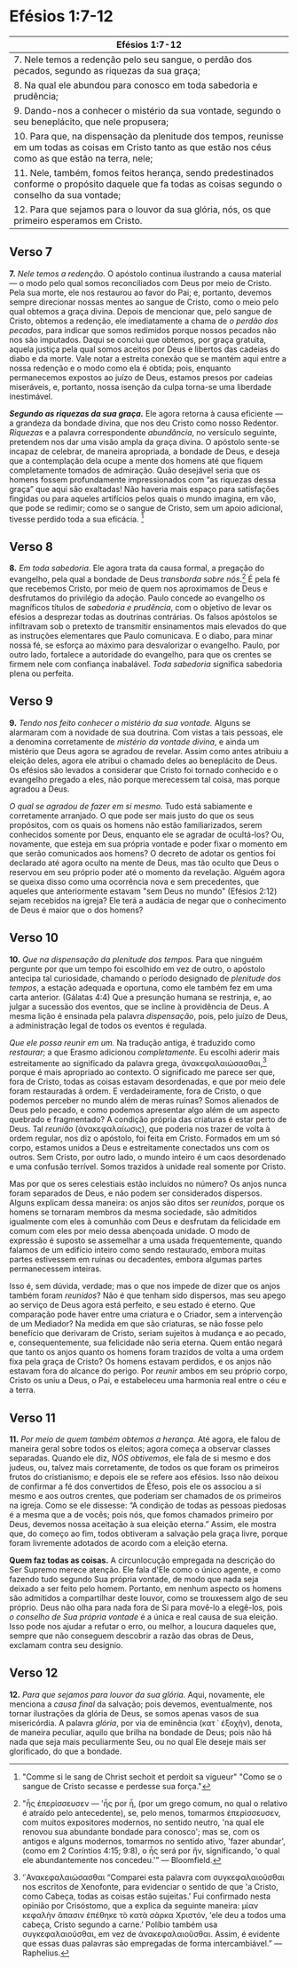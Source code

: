 # Efésios 1:7-12
| Efésios 1:7-12 |
|-|
| 7. Nele temos a redenção pelo seu sangue, o perdão dos pecados, segundo as riquezas da sua graça; |
| 8. Na qual ele abundou para conosco em toda sabedoria e prudência; |
| 9. Dando-nos a conhecer o mistério da sua vontade, segundo o seu beneplácito, que nele propusera; |
| 10. Para que, na dispensação da plenitude dos tempos, reunisse em um todas as coisas em Cristo tanto as que estão nos céus como as que estão na terra, nele;  |
| 11. Nele, também, fomos feitos herança, sendo predestinados conforme o propósito daquele que fa todas as coisas segundo o conselho da sua vontade;  |
| 12. Para que sejamos para o louvor da sua glória, nós, os que primeiro esperamos em Cristo. |

## Verso 7

**7.** *Nele temos a redenção.* O apóstolo continua ilustrando a causa material — o modo pelo qual somos reconciliados com Deus por meio de Cristo. Pela sua morte, ele nos restaurou ao favor do Pai; e, portanto, devemos sempre direcionar nossas mentes ao sangue de Cristo, como o meio pelo qual obtemos a graça divina. Depois de mencionar que, pelo sangue de Cristo, obtemos a redenção, ele imediatamente a chama de *o perdão dos pecados*, para indicar que somos redimidos porque nossos pecados não nos são imputados. Daqui se conclui que obtemos, por graça gratuita, aquela justiça pela qual somos aceitos por Deus e libertos das cadeias do diabo e da morte. Vale notar a estreita conexão que se mantém aqui entre a nossa redenção e o modo como ela é obtida; pois, enquanto permanecemos expostos ao juízo de Deus, estamos presos por cadeias miseráveis, e, portanto, nossa isenção da culpa torna-se uma liberdade inestimável.  

***Segundo as riquezas da sua graça.*** Ele agora retorna à causa eficiente — a grandeza da bondade divina, que nos deu Cristo como nosso Redentor. *Riquezas* e a palavra correspondente *abundância*, no versículo seguinte, pretendem nos dar uma visão ampla da graça divina. O apóstolo sente-se incapaz de celebrar, de maneira apropriada, a bondade de Deus, e deseja que a contemplação dela ocupe a mente dos homens até que fiquem completamente tomados de admiração. Quão desejável seria que os homens fossem profundamente impressionados com “as riquezas dessa graça” que aqui são exaltadas! Não haveria mais espaço para satisfações fingidas ou para aqueles artifícios pelos quais o mundo imagina, em vão, que pode se redimir; como se o sangue de Cristo, sem um apoio adicional, tivesse perdido toda a sua eficácia. [^1]

## Verso 8

**8.** *Em toda sabedoria.* Ele agora trata da causa formal, a pregação do evangelho, pela qual a bondade de Deus *transborda sobre nós*.[^2] É pela fé que recebemos Cristo, por meio de quem nos aproximamos de Deus e desfrutamos do privilégio da adoção. Paulo concede ao evangelho os magníficos títulos de *sabedoria e prudência*, com o objetivo de levar os efésios a desprezar todas as doutrinas contrárias. Os falsos apóstolos se infiltravam sob o pretexto de transmitir ensinamentos mais elevados do que as instruções elementares que Paulo comunicava. E o diabo, para minar nossa fé, se esforça ao máximo para desvalorizar o evangelho. Paulo, por outro lado, fortalece a autoridade do evangelho, para que os crentes se firmem nele com confiança inabalável. *Toda sabedoria* significa sabedoria plena ou perfeita.

## Verso 9

**9.** *Tendo nos feito conhecer o mistério da sua vontade.* Alguns se alarmaram com a novidade de sua doutrina. Com vistas a tais pessoas, ele a denomina corretamente de *mistério da vontade divina*, e ainda um mistério que Deus agora se agradou de revelar. Assim como antes atribuiu a eleição deles, agora ele atribui o chamado deles ao beneplácito de Deus. Os efésios são levados a considerar que Cristo foi tornado conhecido e o evangelho pregado a eles, não porque merecessem tal coisa, mas porque agradou a Deus.  

*O qual se agradou de fazer em si mesmo.* Tudo está sabiamente e corretamente arranjado. O que pode ser mais justo do que os seus propósitos, com os quais os homens não estão familiarizados, serem conhecidos somente por Deus, enquanto ele se agradar de ocultá-los? Ou, novamente, que esteja em sua própria vontade e poder fixar o momento em que serão comunicados aos homens? O decreto de adotar os gentios foi declarado até agora oculto na mente de Deus, mas tão oculto que Deus o reservou em seu próprio poder até o momento da revelação. Alguém agora se queixa disso como uma ocorrência nova e sem precedentes, que aqueles que anteriormente estavam "sem Deus no mundo" (Efésios 2:12) sejam recebidos na igreja? Ele terá a audácia de negar que o conhecimento de Deus é maior que o dos homens? 

## Verso 10

**10.** *Que na dispensação da plenitude dos tempos.* Para que ninguém pergunte por que um tempo foi escolhido em vez de outro, o apóstolo antecipa tal curiosidade, chamando o período designado de *plenitude dos tempos*, a estação adequada e oportuna, como ele também fez em uma carta anterior. (Gálatas 4:4) Que a presunção humana se restrinja, e, ao julgar a sucessão dos eventos, que se incline à providência de Deus. A mesma lição é ensinada pela palavra *dispensação*, pois, pelo juízo de Deus, a administração legal de todos os eventos é regulada.

*Que ele possa reunir em um.* Na tradução antiga, é traduzido como *restaurar*; a que Erasmo adicionou *completamente*. Eu escolhi aderir mais estreitamente ao significado da palavra grega, ἀνακεφαλαιώσασθαι,[^3] porque é mais apropriado ao contexto. O significado me parece ser que, fora de Cristo, todas as coisas estavam desordenadas, e que por meio dele foram restauradas à ordem. E verdadeiramente, fora de Cristo, o que podemos perceber no mundo além de meras ruínas? Somos alienados de Deus pelo pecado, e como podemos apresentar algo além de um aspecto quebrado e fragmentado? A condição própria das criaturas é estar perto de Deus. Tal *reunião* (ἀνακεφαλαίωσις), que poderia nos trazer de volta à ordem regular, nos diz o apóstolo, foi feita em Cristo. Formados em um só corpo, estamos unidos a Deus e estreitamente conectados uns com os outros. Sem Cristo, por outro lado, o mundo inteiro é um caos desordenado e uma confusão terrível. Somos trazidos à unidade real somente por Cristo.

Mas por que os seres celestiais estão incluídos no número? Os anjos nunca foram separados de Deus, e não podem ser considerados dispersos. Alguns explicam dessa maneira: os anjos são ditos ser *reunidos*, porque os homens se tornaram membros da mesma sociedade, são admitidos igualmente com eles à comunhão com Deus e desfrutam da felicidade em comum com eles por meio dessa abençoada unidade. O modo de expressão é suposto se assemelhar a uma usada frequentemente, quando falamos de um edifício inteiro como sendo restaurado, embora muitas partes estivessem em ruínas ou decadentes, embora algumas partes permanecessem inteiras.

Isso é, sem dúvida, verdade; mas o que nos impede de dizer que os anjos também foram *reunidos*? Não é que tenham sido dispersos, mas seu apego ao serviço de Deus agora está perfeito, e seu estado é eterno. Que comparação pode haver entre uma criatura e o Criador, sem a intervenção de um Mediador? Na medida em que são criaturas, se não fosse pelo benefício que derivaram de Cristo, seriam sujeitos à mudança e ao pecado, e, consequentemente, sua felicidade não seria eterna. Quem então negará que tanto os anjos quanto os homens foram trazidos de volta a uma ordem fixa pela graça de Cristo? Os homens estavam perdidos, e os anjos não estavam fora do alcance do perigo. Por *reunir* ambos em seu próprio corpo, Cristo os uniu a Deus, o Pai, e estabeleceu uma harmonia real entre o céu e a terra.

## Verso 11

**11.** *Por meio de quem também obtemos a herança.* Até agora, ele falou de maneira geral sobre todos os eleitos; agora começa a observar classes separadas. Quando ele diz, *NÓS obtivemos*, ele fala de si mesmo e dos judeus, ou, talvez mais corretamente, de todos os que foram os primeiros frutos do cristianismo; e depois ele se refere aos efésios. Isso não deixou de confirmar a fé dos convertidos de Éfeso, pois ele os associou a si mesmo e aos outros crentes, que poderiam ser chamados de os primeiros na igreja. Como se ele dissesse: “A condição de todas as pessoas piedosas é a mesma que a de vocês; pois nós, que fomos chamados primeiro por Deus, devemos nossa aceitação à sua eleição eterna.” Assim, ele mostra que, do começo ao fim, todos obtiveram a salvação pela graça livre, porque foram livremente adotados de acordo com a eleição eterna.

**Quem faz todas as coisas.** A circunlocução empregada na descrição do Ser Supremo merece atenção. Ele fala d'Ele como o único agente, e como fazendo tudo segundo Sua própria vontade, de modo que nada seja deixado a ser feito pelo homem. Portanto, em nenhum aspecto os homens são admitidos a compartilhar deste louvor, como se trouxessem algo de seu próprio. Deus não olha para nada fora de Si para movê-lo a elegê-los, pois *o conselho de Sua própria vontade* é a única e real causa de sua eleição. Isso pode nos ajudar a refutar o erro, ou melhor, a loucura daqueles que, sempre que não conseguem descobrir a razão das obras de Deus, exclamam contra seu desígnio.

## Verso 12

**12.** *Para que sejamos para louvor da sua glória.* Aqui, novamente, ele menciona a *causa final* da salvação; pois devemos, eventualmente, nos tornar ilustrações da glória de Deus, se somos apenas vasos de sua misericórdia. A palavra *glória*, por via de eminência (κατ ᾿ ἐξοχὴν), denota, de maneira peculiar, aquilo que brilha na bondade de Deus; pois não há nada que seja mais peculiarmente Seu, ou no qual Ele deseje mais ser glorificado, do que a bondade.

[^1]: "Comme si le sang de Christ sechoit et perdoit sa vigueur" "Como se o sangue de Cristo secasse e perdesse sua força."
[^2]: "ἧς ἐπερίσσευσεν — 'ἧς por ἧ, (por um grego comum, no qual o relativo é atraído pelo antecedente), se, pelo menos, tomarmos ἐπερίσσευσεν, com muitos expositores modernos, no sentido neutro, 'na qual ele renovou sua abundante bondade para conosco'; mas se, com os antigos e alguns modernos, tomarmos no sentido ativo, 'fazer abundar', (como em 2 Coríntios 4:15; 9:8), o ἧς será por ἥν, significando, 'o qual ele abundantemente nos concedeu.'” — Bloomfield.
[^3]: ‘᾿Ανακεφαλαιώσασθαι “Comparei esta palavra com συγκεφαλαιοῦσθαι nos escritos de Xenofonte, para evidenciar o sentido de que 'a Cristo, como Cabeça, todas as coisas estão sujeitas.' Fui confirmado nesta opinião por Crisóstomo, que a explica da seguinte maneira: μίαν κεφαλὴν ἅπασιν ἐπέθηκε τὸ κατὰ σάρκα Χριστόν, ‘ele deu a todos uma cabeça, Cristo segundo a carne.’ Políbio também usa συγκεφαλαιοῦσθαι, em vez de ἀνακεφαλαιοῦσθαι. Assim, é evidente que essas duas palavras são empregadas de forma intercambiável.” — Raphelius.